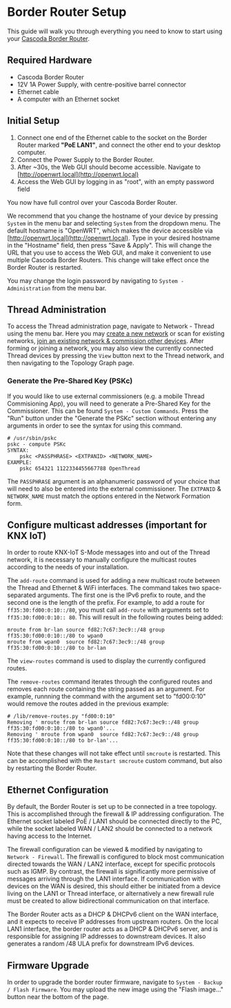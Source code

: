 # Border Router Setup

This guide will walk you through everything you need to know to start using your [Cascoda Border Router](https://www.cascoda.com/products/border-router/).

## Required Hardware

- Cascoda Border Router
- 12V 1A Power Supply, with centre-positive barrel connector
- Ethernet cable
- A computer with an Ethernet socket

## Initial Setup

1. Connect one end of the Ethernet cable to the socket on the Border Router marked **"PoE LAN1"**, and connect the other end to your desktop computer. 
2. Connect the Power Supply to the Border Router.
3. After ~30s, the Web GUI should become accessible. Navigate to [http://openwrt.local](http://openwrt.local)
4. Access the Web GUI by logging in as "root", with an empty password field

You now have full control over your Cascoda Border Router.

We recommend that you change the hostname of your device by pressing `System` in the menu bar and selecting `System` from the dropdown menu. The default hostname is "OpenWRT", which makes the device accessible via [http://openwrt.local](http://openwrt.local). Type in your desired hostname in the "Hostname" field, then press "Save & Apply". This will change the URL that you use to access the Web GUI, and make it convenient to use multiple Cascoda Border Routers. This change will take effect once the Border Router is restarted. 

You may change the login password by navigating to `System - Administration` from the menu bar.

## Thread Administration

To access the Thread administration page, navigate to Network - Thread using the menu bar. Here you may [create a new network](thread-network-formation.md) or scan for existing networks, [join an existing network & commission other devices](thread-commissioning.md). After forming or joining a network, you may also view the currently connected Thread devices by pressing the `View` button next to the Thread network, and then navigating to the Topology Graph page.

### Generate the Pre-Shared Key (PSKc)

If you would like to use external commissioners (e.g. a mobile Thread Commisioning App), you will need to generate a Pre-Shared Key for the Commissioner. This can be found `System - Custom Commands`. Press the "Run" button under the "Generate the PSKc" section without entering any arguments in order to see the syntax for using this command.
```shell
# /usr/sbin/pskc
pskc - compute PSKc
SYNTAX:
    pskc <PASSPHRASE> <EXTPANID> <NETWORK_NAME>
EXAMPLE:
    pskc 654321 1122334455667788 OpenThread
```

The `PASSPHRASE` argument is an alphanumeric password of your choice that will need to also be entered into the external commissioner. The `EXTPANID` & `NETWORK_NAME` must match the options entered in the Network Formation form.

## Configure multicast addresses (important for KNX IoT)

In order to route KNX-IoT S-Mode messages into and out of the Thread network, it is necessary to manually configure the multicast routes according to the needs of your installation.

The `add-route` command is used for adding a new multicast route between the Thread and Ethernet & WiFi interfaces. The command takes two space-separated arguments. The first one is the IPv6 prefix to route, and the second one is the length of the prefix. For example, to add a route for `ff35:30:fd00:0:10::/80`, you must call `add-route` with arguments set to `ff35:30:fd00:0:10:: 80`. This will result in the following routes being added:
```
mroute from br-lan source fd82:7c67:3ec9::/48 group ff35:30:fd00:0:10::/80 to wpan0
mroute from wpan0  source fd82:7c67:3ec9::/48 group ff35:30:fd00:0:10::/80 to br-lan
```

The `view-routes` command is used to display the currently configured routes.

The `remove-routes` command iterates through the configured routes and removes each route containing the string passed as an argument. For example, runnning the command with the argument set to "fd00:0:10" would remove the routes added in the previous example:
```
# /lib/remove-routes.py "fd00:0:10"
Removing ' mroute from br-lan source fd82:7c67:3ec9::/48 group ff35:30:fd00:0:10::/80 to wpan0'...
Removing ' mroute from wpan0  source fd82:7c67:3ec9::/48 group ff35:30:fd00:0:10::/80 to br-lan'...
```

Note that these changes will not take effect until `smcroute` is restarted. This can be accomplished with the `Restart smcroute` custom command, but also by restarting the Border Router.

## Ethernet Configuration

By default, the Border Router is set up to be connected in a tree topology. This is accomplished through the firewall & IP addressing configuration. The Ethernet socket labeled PoE / LAN1 should be connected directly to the PC, while the socket labeled WAN / LAN2 should be connected to a network having access to the Internet.

The firewall configuration can be viewed & modified by navigating to `Network - Firewall`. The firewall is configured to block most communication directed towards the WAN / LAN2 interface, except for specific protocols such as IGMP. By contrast, the firewall is significantly more permissive of messages arriving through the LAN1 interface. If communication with devices on the WAN is desired, this should either be initiated from a device living on the LAN1 or Thread interface, or alternatively a new firewall rule must be created to allow bidirectional communication on that interface.

The Border Router acts as a DHCP & DHCPv6 client on the WAN interface, and it expects to receive IP addresses from upstream routers. On the local LAN1 interface, the border router acts as a DHCP & DHCPv6 server, and is responsible for assigning IP addresses to downstream devices. It also generates a random /48 ULA prefix for downstream IPv6 devices.

## Firmware Upgrade

In order to upgrade the border router firmware, navigate to `System - Backup / Flash Firmware`. You may upload the new image using the "Flash image..." button near the bottom of the page.
